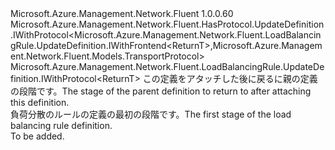<Type Name="IBlank&lt;ReturnT&gt;" FullName="Microsoft.Azure.Management.Network.Fluent.LoadBalancingRule.UpdateDefinition.IBlank&lt;ReturnT&gt;">
  <TypeSignature Language="C#" Value="public interface IBlank&lt;ReturnT&gt; : Microsoft.Azure.Management.Network.Fluent.HasProtocol.UpdateDefinition.IWithProtocol&lt;Microsoft.Azure.Management.Network.Fluent.LoadBalancingRule.UpdateDefinition.IWithFrontend&lt;ReturnT&gt;,Microsoft.Azure.Management.Network.Fluent.Models.TransportProtocol&gt;, Microsoft.Azure.Management.Network.Fluent.LoadBalancingRule.UpdateDefinition.IWithProtocol&lt;ReturnT&gt;" />
  <TypeSignature Language="ILAsm" Value=".class public interface auto ansi abstract IBlank`1&lt;ReturnT&gt; implements class Microsoft.Azure.Management.Network.Fluent.HasProtocol.UpdateDefinition.IWithProtocol`2&lt;class Microsoft.Azure.Management.Network.Fluent.LoadBalancingRule.UpdateDefinition.IWithFrontend`1&lt;!ReturnT&gt;, class Microsoft.Azure.Management.Network.Fluent.Models.TransportProtocol&gt;, class Microsoft.Azure.Management.Network.Fluent.LoadBalancingRule.UpdateDefinition.IWithProtocol`1&lt;!ReturnT&gt;" />
  <TypeSignature Language="DocId" Value="T:Microsoft.Azure.Management.Network.Fluent.LoadBalancingRule.UpdateDefinition.IBlank`1" />
  <TypeSignature Language="VB.NET" Value="Public Interface IBlank(Of ReturnT)&#xA;Implements IWithProtocol(Of IWithFrontend(Of ReturnT), TransportProtocol), IWithProtocol(Of ReturnT)" />
  <TypeSignature Language="F#" Value="type IBlank&lt;'ReturnT&gt; = interface&#xA;    interface IWithProtocol&lt;'ReturnT&gt;&#xA;    interface IWithProtocol&lt;IWithFrontend&lt;'ReturnT&gt;, TransportProtocol&gt;" />
  <AssemblyInfo>
    <AssemblyName>Microsoft.Azure.Management.Network.Fluent</AssemblyName>
    <AssemblyVersion>1.0.0.60</AssemblyVersion>
  </AssemblyInfo>
  <TypeParameters>
    <TypeParameter Name="ParentT" />
  </TypeParameters>
  <Interfaces>
    <Interface>
      <InterfaceName>Microsoft.Azure.Management.Network.Fluent.HasProtocol.UpdateDefinition.IWithProtocol&lt;Microsoft.Azure.Management.Network.Fluent.LoadBalancingRule.UpdateDefinition.IWithFrontend&lt;ReturnT&gt;,Microsoft.Azure.Management.Network.Fluent.Models.TransportProtocol&gt;</InterfaceName>
    </Interface>
    <Interface>
      <InterfaceName>Microsoft.Azure.Management.Network.Fluent.LoadBalancingRule.UpdateDefinition.IWithProtocol&lt;ReturnT&gt;</InterfaceName>
    </Interface>
  </Interfaces>
  <Docs>
    <typeparam name="ReturnT"><span data-ttu-id="87bdc-101">この定義をアタッチした後に戻るに親の定義の段階です。</span><span class="sxs-lookup"><span data-stu-id="87bdc-101">The stage of the parent definition to return to after attaching this definition.</span></span></typeparam>
    <summary>
            <span data-ttu-id="87bdc-102">負荷分散のルールの定義の最初の段階です。</span><span class="sxs-lookup"><span data-stu-id="87bdc-102">The first stage of the load balancing rule definition.</span></span>
            </summary>
    <remarks>To be added.</remarks>
  </Docs>
  <Members />
</Type>
